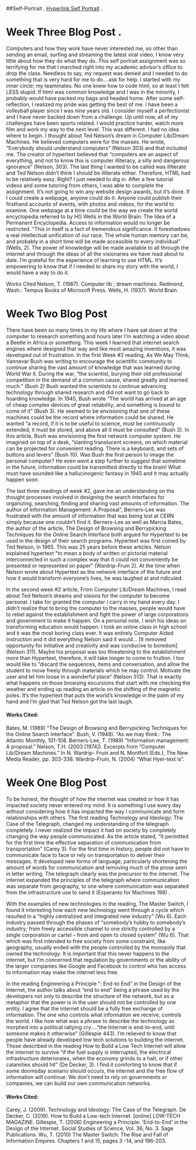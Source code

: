 

##Self-Portrait . 
[Hyperlink Self Portrait](Self_portrait/Mari_Hinkle.html) . 

# Week Three Blog Post . 
Computers and how they work have never interested me, so other than sending an email, surfing and streaming the latest viral video, I know very little about how they do what they do. This self portrait assignment was so terrifying for me that I marched right into my academic advisor’s office to drop the class.  Needless to say, my request was denied and I needed to do something that is very hard for me to do….ask for help. I started with my inner circle; my teammates.  No one knew how to code html, so at least I felt LESS stupid.  If html was common knowledge and I was in the minority, I probably would have packed my bags and headed home.  After some self-reflection, I realized my pride was getting the best of me. 
I have been a volleyball player since I was nine years old.  I consider myself a perfectionist and I have never backed down from a challenge.  Up until now, all of my challenges have been sports related.  I would practice harder, watch more film and work my way to the next level. This was different. I had no idea where to begin. I thought about Ted Nelson’s dream in Computer Lib/Dream Machines.  He believed computers were for the masses. He wrote, “Everybody should understand computers” (Nelson 303) and that included me.  The creator of hypertext believed that “computers are an aspect of everything, and not to know this is computer illiteracy, a silly and dangerous ignorance” (Nelson, 303). The last thing I wanted to be called was illiterate and Ted Nelson didn’t think I should be illiterate either.  Therefore, HTML had to be relatively easy. Right? I just needed to dig in.  After a few tutorial videos and some tutoring from others, I was able to complete the assignment.  It’s not going to win any website design awards, but it’s done.
If I could create a webpage, anyone could do it. Anyone could publish their firsthand accounts of events, with photos and videos, for the world to examine.  One webpage at a time could be the way we create the world encyclopedia referred to by HG Wells in the World Brain: The Idea of a Permanent Encyclopedia.  Access to information would no longer be restricted. “This in itself is a fact of tremendous significance. It foreshadows a real intellectual unification of our race. The whole human memory can be, and probably in a short time will be made accessible to every individual” (Wells, 2). The power of knowledge will be made available to all through the internet and through the ideas of all the visionaries we have read about to date.  I’m grateful for the experience of learning to use HTML. It’s empowering to know that if I needed to share my story with the world, I would have a way to do it.  

Works Cited
Nelson, T. (1987). Computer lib ; dream machines. Redmond, Wash.: Tempus Books of Microsoft Press.
Wells, H. (1937). World Brain.



# Week Two Blog Post 

There have been so many times in my life where I have sat down at the computer to research something and hours later I’m watching a video about a Beetle in Africa or something.  This week I learned that internet search engines where designed that way and like most amazing inventions, it was developed out of frustration.  In the first Week #2 reading, As We May Think, Vannevar Bush was writing to encourage the scientific community to continue sharing the vast amount of knowledge that was learned during World War II.  During the war, “the scientist, burying their old professional competition in the demand of a common cause, shared greatly and learned much.” (Bush 2) Bush wanted the scientists to continue advancing technology through shared research and did not want to go back to hoarding knowledge.  In 1945, Bush wrote “The world has arrived at an age of cheap complex devices of great reliability; and something is bound to come of it” (Bush 3). He seemed to be envisioning that one of these machines could be the record where information could be shared.  He wanted “a record, if it is to be useful to science, must be continuously extended, it must be stored, and above all it must be consulted” (Bush 3). In this article, Bush was envisioning the first network computer system.  He imagined on top of a desk, “slanting translucent screens, on which material can be projected for convenient reading. There is a keyboard, and sets of buttons and levers” (Bush 10).  Was Bush the first person to image the personal computer?  He even went a step further to suggest that sometime in the future, information could be transmitted directly to the brain!  What must have sounded like a hallucinogenic fantasy in 1945 and it may actually happen soon. 

The last three readings of week #2, gave me an understanding on the thought processes involved in designing the search interfaces for organizing, searching, finding and sharing vast amounts of information. The author of Information Management: A Proposal”, Berners-Lee was frustrated with the amount of information that was being lost at CERN simply because one couldn’t find it.  Berners-Lee as well as Marcia Bates, the author of the article, The Design of Browsing and Berrypicking Techniques for the Online Search Interface both argued for Hypertext to be used in the design of their search programs. Hypertext was first coined by Ted Nelson, in 1965.  This was 25 years before these articles.  Nelson explained hypertext “to mean a body of written or pictorial material interconnected in such a complex way that it could not conveniently be presented or represented on paper” (Wardrip-Fruin 2).  At the time when Nelson wrote about Hypertext as the network interface of the future and how it would transform everyone’s lives, he was laughed at and ridiculed.
	
In the second week #2 article, From Computer Lib/Dream Machines, I read about Ted Nelson’s dreams and visions for the computer to become personal. I take for granted the computer I carry in my hand every day.  I didn’t realize that to bring the computer to the masses, people would have to rebel against the establishment and fight the power of large corporations and government to make it happen. On a personal note, I wish his ideas on transforming education would happen.  I took an online class in high school and it was the most boring class ever.  It was entirely Computer Aided Instruction and it did everything Nelson said it would… [It removed opportunity for initiative and creativity and was conducive to boredom] (Nelson 311).  Maybe his proposal was too threatening to the establishment more than Hypertext, therefore, it will take longer to come to fruition.  I too would like to “discard the sequences, items and conversation, and allow the student to move freely through materials which he may control. Motivate the user and let him loose in a wonderful place“ (Nelson 313).  That is exactly what happens on those browsing excursions that start with me checking the weather and ending up reading an article on the shifting of the magnetic poles. It’s the hypertext that puts the world’s knowledge in the palm of my hand and I’m glad that Ted Nelson got the last laugh.   

#### Works Cited: 
Bates, M. (1989) “The Design of Browsing and Berrypicking Techniques for the Online Search Interface”.
Bush, V. (1948). “As we may think.: The Atlantic Monthly, 101-108.
Berners-Lee, T. (1989) “Information management: A proposal.”
Nelson, T.H. (2003 [1974]). Excerpts from “Computer Lib/Dream Machines.” In N. Wardrip- Fruin and N. Montfort (Eds.), The New Media Reader, pp. 303-338.
Wardrip-Fruin, N. (2004) “What Hyer-text is”.






# Week One Blog Post 

To be honest, the thought of how the internet was created or how it has impacted society never entered my mind. It is something I use every day without considering how it has impacted the way I communicate and form relationships with others. The first reading Technology and Ideology: The Case of the Telegraph, changed my understanding of the telegraph completely. I never realized the impact it had on society by completely changing the way people communicated. As the article stated, “It permitted for the first time the effective separation of communication from transportation” (Carey 3). For the first time in history, people did not have to communicate face to face or rely on transportation to deliver their messages. It developed new forms of language, particularly shortening the amount of words for communication and removing much of the prose seen in letter writing. The telegraph clearly was the precursor to the internet. The internet expanded the principles of the telegraph where communication was separate from geography, to one where communication was separated from the infrastructure use to send it (Esperanto for Machines 198) .
					
With the examples of new technologies in the reading, The Master Switch, I found it interesting how each new technology went through a cycle which resulted in a “highly centralized and integrated new industry” (Wu 6). Each industry passed through the phases of “somebody’s hobby to somebody’s industry; from freely accessible channel to one strictly controlled by a single corporation or cartel – from and open to closed system” (Wu 6). That which was first intended to free society from some constraint, like geography, usually ended with the people controlled by the monopoly that owned the technology. It is important that this never happens to the internet, but I’m concerned that regulation by governments or the ability of the larger companies like Google and Facebook to control who has access to information may make the internet less free.
					
In the reading Engineering a Principle “: End-to End” in the Design of the Internet, the author talks about “end to end” being a phrase used by the developers not only to describe the structure of the network, but as a metaphor that the power is in the user should not be controlled by one entity. I agree that the internet should be a fully free exchange of information. The one who controls what information we receive, controls the world. I like how what was a phrase to describe the technology as morphed into a political rallying cry....“the Internet is end-to-end, until someone makes it otherwise" (Gillespie 443). I’m relieved to know that people have already developed low tech solutions to building the internet. Those described in the reading How to Build a Low Tech Internet will allow the internet to survive “if the fuel supply is interrupted, the electrical infrastructure deteriorates, when the economy grinds to a halt, or if other calamities should hit” (De Decker, 3). I find it comforting to know that if some doomsday scenario should occurs, the internet and the free flow of information will continue. We don’t need to rely on governments or companies, we can build our own communication networks. 

#### Works Cited: 

Carey, J. (2009). Technology and Ideology: The Case of the Telegraph.
De Decker, C. (2019). How to Build a Low-tech Internet. [online] LOW-TECH MAGAZINE. 
Gillespie, T. (2006) Engineering a Principle: 'End-to-End' in the Design of the Internet. Social Studies of Science, Vol. 36, No. 3. Sage Publications.
Wu, T. (2010) The Master Switch: The Rise and Fall of Information Empires. Chapters 1 and 15, pages 3 -14, and 196-203.


 
 
